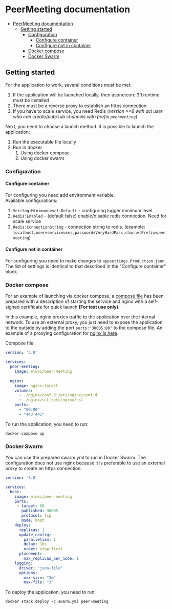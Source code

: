 # PeerMeeting documentation

- [PeerMeeting documentation](#peermeeting-documentation)
  - [Getting started](#getting-started)
    - [Configuration](#configuration)
      - [Configure container](#configure-container)
      - [Configure not in container](#configure-not-in-container)
    - [Docker compose](#docker-compose)
    - [Docker Swarm](#docker-swarm)

## Getting started
For the application to work, several conditions must be met:
1. If the application will be launched locally, then aspnetcore 3.1 runtime must be installed
2. There must be a reverse proxy to establish an https connection
3. If you have to scale service, you need Redis (*version >=6 with acl user who can create/pub/sub channels with prefix `peermeeting`*)

Next, you need to choose a launch method. It is possible to launch the application:
1. Run the executable file locally
2. Run in docker
   1. Using docker compose
   2. Using docker swarm
   

### Configuration

#### Configure container
For configuring you need add environment variable.   
Available configurations:
1. `Serilog:MinimumLevel:Default` - configuring logger minimum level
2. `Redis:Enabled` - (default false) enable/disable redis connection. Need for scale service
3. `Redis:ConnectionString` - connection string to redis. (example: `localhost,user=serviceuser,password=VeryHardPass,channelPrefix=peermeeting`)

#### Configure not in container
For configuring you need to make changes to `appsettings.Production.json`. The list of settings is identical to that described in the "Configure container" block.

### Docker compose

For an example of launching via docker compose, a [compose file](compose.yml) has been prepared with a description of starting the service and nginx with a self-signed certificate for quick launch **(For test use only)**.

In this example, nginx proxies traffic to the application over the internal network. To use an external proxy, you just need to expose the application to the outside by adding the port `ports:"30005:80"` to the compose file. An example of a proxying configuration for [nginx is here](nginx/conf.d/nginx_default.conf).

Compose file:
```yaml
version: '3.8'

services:
  peer-meeting:
    image: eluki/peer-meeting
    
  nginx:
    image: nginx:latest
    volumes:
      - ./nginx/conf.d:/etc/nginx/conf.d
      - ./nginx/ssl:/etc/nginx/ssl
    ports:
      - "80:80"
      - "443:443"
```

To run the application, you need to run:
```
docker-compose up
```

### Docker Swarm

You can use the prepared swarm.yml to run in Docker Swarm. The configuration does not use nginx because it is preferable to use an external proxy to create an https connection.

```yaml
version: '3.8'

services:
  host:
    image: eluki/peer-meeting
    ports:
     - target: 80
       published: 30005
       protocol: tcp
       mode: host
    deploy:
      replicas: 1
      update_config:
        parallelism: 1
        delay: 10s
        order: stop-first
      placement:
        max_replicas_per_node: 1
    logging:
      driver: "json-file"
      options:
        max-size: "3m"
        max-file: "3"
```

To deploy the application, you need to run:
```
docker stack deploy -c swarm.yml peer-meeting
```
